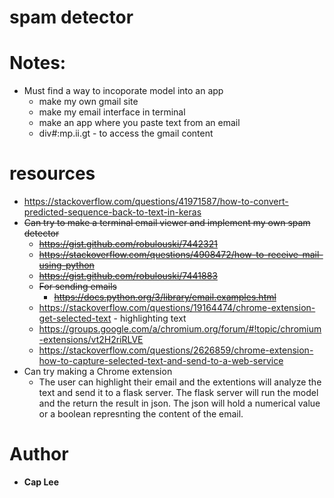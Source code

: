 # spam detector
# Notes:
- Must find a way to incoporate model into an app
  - make my own gmail site
  - make my email interface in terminal
  - make an app where you paste text from an email
  - div#:mp.ii.gt - to access the gmail content

# resources
- https://stackoverflow.com/questions/41971587/how-to-convert-predicted-sequence-back-to-text-in-keras
- ~~Can try to make a terminal email viewer and implement my own spam detector~~
  - ~~https://gist.github.com/robulouski/7442321~~
  - ~~https://stackoverflow.com/questions/4908472/how-to-receive-mail-using-python~~
  - ~~https://gist.github.com/robulouski/7441883~~
  - ~~For sending emails~~
  	- ~~https://docs.python.org/3/library/email.examples.html~~
  - https://stackoverflow.com/questions/19164474/chrome-extension-get-selected-text -  highlighting text
  - https://groups.google.com/a/chromium.org/forum/#!topic/chromium-extensions/vt2H2riRLVE
  - https://stackoverflow.com/questions/2626859/chrome-extension-how-to-capture-selected-text-and-send-to-a-web-service
- Can try making a Chrome extension
	- The user can highlight their email and the extentions will analyze the text and send it to a flask server. The flask server will run the model and the return the result in json. The json will hold a numerical value or a boolean represnting the content of the email.
# Author
- **Cap Lee**
